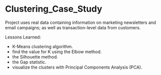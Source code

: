 # Clustering_Case_Study
Project uses real data containing information on marketing newsletters and email campaigns; as well as transaction-level data from customers.

Lessons Learned:
- K-Means clustering algorithm.
- find the value for K using the Elbow method.
- the Silhouette method.
- the Gap statistic.
- visualize the clusters with Principal Components Analysis (PCA).
